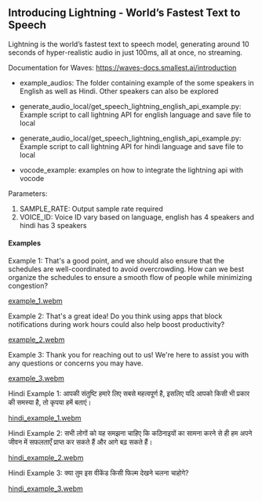 ## Introducing Lightning - World’s Fastest Text to Speech

Lightning is the world’s fastest text to speech model, generating around 10 seconds of hyper-realistic audio in just 100ms, all at once, no streaming.

Documentation for Waves: https://waves-docs.smallest.ai/introduction

- example_audios: The folder containing example of the some speakers in English as well as Hindi. Other speakers can also be explored

- generate_audio_local/get_speech_lightning_english_api_example.py: Example script to call lightning API for english language and save file to local

- generate_audio_local/get_speech_lightning_english_api_example.py: Example script to call lightning API for hindi language and save file to local

- vocode_example: examples on how to integrate the lightning api with vocode

Parameters:

1. SAMPLE_RATE: Output sample rate required
2. VOICE_ID: Voice ID vary based on language, english has 4 speakers and hindi has 3 speakers

#### Examples

Example 1: That's a good point, and we should also ensure that the schedules are well-coordinated to avoid overcrowding. How can we best organize the schedules to ensure a smooth flow of people while minimizing congestion?

[example_1.webm](https://github.com/user-attachments/assets/f3558b3c-041c-46ed-8462-3deb5c15b703)

Example 2: That's a great idea! Do you think using apps that block notifications during work hours could also help boost productivity?

[example_2.webm](https://github.com/user-attachments/assets/a758a30e-88df-456a-9fe5-0002911583d2)

Example 3: Thank you for reaching out to us! We're here to assist you with any questions or concerns you may have.

[example_3.webm](https://github.com/user-attachments/assets/f4dafc48-3217-4cb4-b951-49fca096b0a1)

Hindi Example 1: आपकी संतुष्टि हमारे लिए सबसे महत्वपूर्ण है, इसलिए यदि आपको किसी भी प्रकार की समस्या है, तो कृपया हमें बताएं।

[hindi_example_1.webm](https://github.com/user-attachments/assets/af28ce10-d430-4847-8824-16319dfa818f)

Hindi Example 2: सभी लोगों को यह समझना चाहिए कि कठिनाइयों का सामना करने से ही हम अपने जीवन में सफलताएँ प्राप्त कर सकते हैं और आगे बढ़ सकते हैं।

[hindi_example_2.webm](https://github.com/user-attachments/assets/b63de689-c1f9-40f7-89c7-9bf7e2e68fca)

Hindi Example 3: क्या तुम इस वीकेंड किसी फिल्म देखने चलना चाहोगे?

[hindi_example_3.webm](https://github.com/user-attachments/assets/4652a2ec-a499-4990-9221-af8030f730a5)
